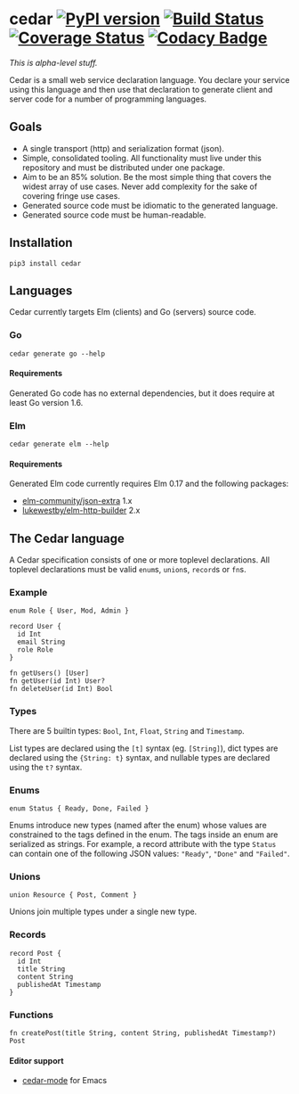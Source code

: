 # cedar [![PyPI version](https://badge.fury.io/py/cedar.svg)](https://badge.fury.io/py/cedar) [![Build Status](https://travis-ci.org/Bogdanp/cedar.svg?branch=master)](https://travis-ci.org/Bogdanp/cedar) [![Coverage Status](https://coveralls.io/repos/github/Bogdanp/cedar/badge.svg?branch=master)](https://coveralls.io/github/Bogdanp/cedar?branch=master) [![Codacy Badge](https://api.codacy.com/project/badge/Grade/0d53cc46d1d5497b8652ab4acedf8b88)](https://www.codacy.com/app/bogdan/cedar?utm_source=github.com&amp;utm_medium=referral&amp;utm_content=Bogdanp/cedar&amp;utm_campaign=Badge_Grade)

_This is alpha-level stuff._

Cedar is a small web service declaration language.  You declare your
service using this language and then use that declaration to generate
client and server code for a number of programming languages.

## Goals

* A single transport (http) and serialization format (json).
* Simple, consolidated tooling.  All functionality must live under
  this repository and must be distributed under one package.
* Aim to be an 85% solution.  Be the most simple thing that covers the
  widest array of use cases.  Never add complexity for the sake of
  covering fringe use cases.
* Generated source code must be idiomatic to the generated language.
* Generated source code must be human-readable.

## Installation

`pip3 install cedar`

## Languages

Cedar currently targets Elm (clients) and Go (servers) source code.

### Go

`cedar generate go --help`

#### Requirements

Generated Go code has no external dependencies, but it does require at
least Go version 1.6.

### Elm

`cedar generate elm --help`

#### Requirements

Generated Elm code currently requires Elm 0.17 and the following packages:

* [elm-community/json-extra][json-extra] 1.x
* [lukewestby/elm-http-builder][http-builder] 2.x


[json-extra]: http://package.elm-lang.org/packages/elm-community/json-extra/1.0.0/
[http-builder]: http://package.elm-lang.org/packages/lukewestby/elm-http-builder/2.0.0/

## The Cedar language

A Cedar specification consists of one or more toplevel declarations.
All toplevel declarations must be valid `enum`s, `union`s, `record`s
or `fn`s.

### Example

``` cedar
enum Role { User, Mod, Admin }

record User {
  id Int
  email String
  role Role
}

fn getUsers() [User]
fn getUser(id Int) User?
fn deleteUser(id Int) Bool
```

### Types

There are 5 builtin types: `Bool`, `Int`, `Float`, `String` and
`Timestamp`.

List types are declared using the `[t]` syntax (eg. `[String]`), dict
types are declared using the `{String: t}` syntax, and nullable types
are declared using the `t?` syntax.

### Enums

``` cedar
enum Status { Ready, Done, Failed }
```

Enums introduce new types (named after the enum) whose values are
constrained to the tags defined in the enum.  The tags inside an enum
are serialized as strings.  For example, a record attribute with the
type `Status` can contain one of the following JSON values: `"Ready"`,
`"Done"` and `"Failed"`.

### Unions

``` cedar
union Resource { Post, Comment }
```

Unions join multiple types under a single new type.

### Records

``` cedar
record Post {
  id Int
  title String
  content String
  publishedAt Timestamp
}
```

### Functions

``` cedar
fn createPost(title String, content String, publishedAt Timestamp?) Post
```

#### Editor support

* [cedar-mode][cedar-mode] for Emacs


[cedar-mode]: https://github.com/Bogdanp/cedar-mode
